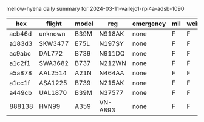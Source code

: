 mellow-hyena daily summary for 2024-03-11-vallejo1-rpi4a-adsb-1090

|hex|flight|model|reg|emergency|mil|weirdo|
|--|--|--|--|--|--|--|
|acb46d|unknown|B39M|N918AK|none|F|F|
|a183d3|SKW3477|E75L|N197SY|none|F|F|
|ac9abc|DAL772|B739|N911DQ|none|F|F|
|a1c2f1|SWA3682|B737|N212WN|none|F|F|
|a5a878|AAL2514|A21N|N464AA|none|F|F|
|a1cc1f|ASA1225|B739|N215AK|none|F|F|
|a449cb|UAL1870|B39M|N37577|none|F|F|
|888138|HVN99|A359|VN-A893|none|F|F|
